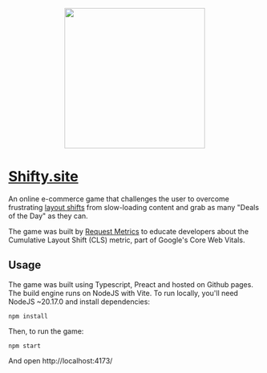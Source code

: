 <p align="center">
  <a href="https://requestmetrics.com/?utm_source=github" target="_blank" align="center">
    <img src="https://requestmetrics.com/assets/external/rm_logo_github.svg" width="280">
  </a>
  <br />
</p>

# [Shifty.site](https://shifty.site/?utm_source=github)

An online e-commerce game that challenges the user to overcome frustrating [layout shifts](https://requestmetrics.com/web-performance/cumulative-layout-shift/?utm_source=github) from slow-loading content and grab as many "Deals of the Day" as they can.

The game was built by [Request Metrics](https://requestmetrics.com/?utm_source=github) to educate developers about the Cumulative Layout Shift (CLS) metric, part of Google's Core Web Vitals.

## Usage

The game was built using Typescript, Preact and hosted on Github pages. The build engine runs on NodeJS with Vite. To run locally, you'll need NodeJS ~20.17.0 and install dependencies:

```
npm install
```

Then, to run the game:

```
npm start
```

And open http://localhost:4173/
